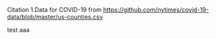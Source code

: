 Citation
1.Data for COVID-19 from https://github.com/nytimes/covid-19-data/blob/master/us-counties.csv

test
aaa
